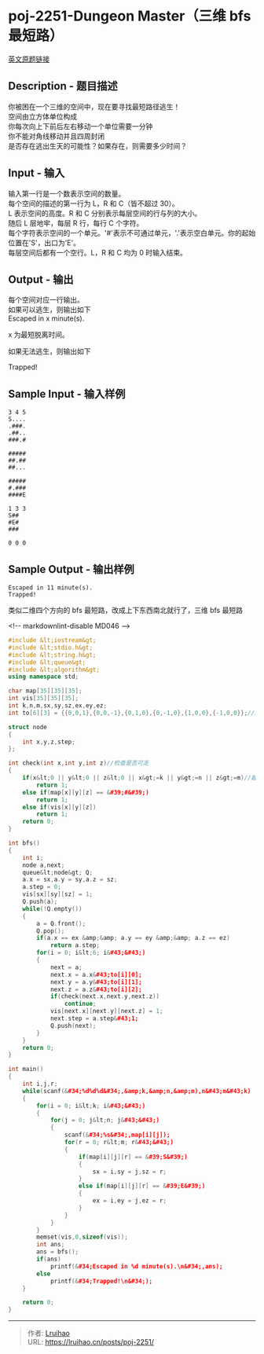 # poj-2251-Dungeon Master（三维 bfs 最短路）


[英文原题链接](http://poj.org/problem?id=2251)

## Description - 题目描述

你被困在一个三维的空间中，现在要寻找最短路径逃生！  
空间由立方体单位构成  
你每次向上下前后左右移动一个单位需要一分钟  
你不能对角线移动并且四周封闭  
是否存在逃出生天的可能性？如果存在，则需要多少时间？

## Input - 输入

输入第一行是一个数表示空间的数量。  
每个空间的描述的第一行为 L，R 和 C（皆不超过 30）。  
L 表示空间的高度。R 和 C 分别表示每层空间的行与列的大小。  
随后 L 层地牢，每层 R 行，每行 C 个字符。  
每个字符表示空间的一个单元。&#39;#&#39;表示不可通过单元，&#39;.&#39;表示空白单元。你的起始位置在&#39;S&#39;，出口为&#39;E&#39;。  
每层空间后都有一个空行。L，R 和 C 均为 0 时输入结束。

## Output - 输出

每个空间对应一行输出。  
如果可以逃生，则输出如下  
Escaped in x minute(s).

x 为最短脱离时间。

如果无法逃生，则输出如下

Trapped!

## Sample Input - 输入样例

    3 4 5
    S....
    .###.
    .##..
    ###.#

    #####
    ##.##
    ##...

    #####
    #.###
    ####E

    1 3 3
    S##
    #E#
    ###

    0 0 0

## Sample Output - 输出样例

    Escaped in 11 minute(s).
    Trapped!

类似二维四个方向的 bfs 最短路，改成上下东西南北就行了，三维 bfs 最短路

&lt;!-- markdownlint-disable MD046 --&gt;

```cpp
#include &lt;iostream&gt;
#include &lt;stdio.h&gt;
#include &lt;string.h&gt;
#include &lt;queue&gt;
#include &lt;algorithm&gt;
using namespace std;

char map[35][35][35];
int vis[35][35][35];
int k,n,m,sx,sy,sz,ex,ey,ez;
int to[6][3] = {{0,0,1},{0,0,-1},{0,1,0},{0,-1,0},{1,0,0},{-1,0,0}};//上下东西南北

struct node
{
    int x,y,z,step;
};

int check(int x,int y,int z)//检查是否可走
{
    if(x&lt;0 || y&lt;0 || z&lt;0 || x&gt;=k || y&gt;=n || z&gt;=m)//越界判断
        return 1;
    else if(map[x][y][z] == &#39;#&#39;)
        return 1;
    else if(vis[x][y][z])
        return 1;
    return 0;
}

int bfs()
{
    int i;
    node a,next;
    queue&lt;node&gt; Q;
    a.x = sx,a.y = sy,a.z = sz;
    a.step = 0;
    vis[sx][sy][sz] = 1;
    Q.push(a);
    while(!Q.empty())
    {
        a = Q.front();
        Q.pop();
        if(a.x == ex &amp;&amp; a.y == ey &amp;&amp; a.z == ez)
            return a.step;
        for(i = 0; i&lt;6; i&#43;&#43;)
        {
            next = a;
            next.x = a.x&#43;to[i][0];
            next.y = a.y&#43;to[i][1];
            next.z = a.z&#43;to[i][2];
            if(check(next.x,next.y,next.z))
                continue;
            vis[next.x][next.y][next.z] = 1;
            next.step = a.step&#43;1;
            Q.push(next);
        }
    }
    return 0;
}

int main()
{
    int i,j,r;
    while(scanf(&#34;%d%d%d&#34;,&amp;k,&amp;n,&amp;m),n&#43;m&#43;k)
    {
        for(i = 0; i&lt;k; i&#43;&#43;)
        {
            for(j = 0; j&lt;n; j&#43;&#43;)
            {
                scanf(&#34;%s&#34;,map[i][j]);
                for(r = 0; r&lt;m; r&#43;&#43;)
                {
                    if(map[i][j][r] == &#39;S&#39;)
                    {
                        sx = i,sy = j,sz = r;
                    }
                    else if(map[i][j][r] == &#39;E&#39;)
                    {
                        ex = i,ey = j,ez = r;
                    }
                }
            }
        }
        memset(vis,0,sizeof(vis));
        int ans;
        ans = bfs();
        if(ans)
            printf(&#34;Escaped in %d minute(s).\n&#34;,ans);
        else
            printf(&#34;Trapped!\n&#34;);
    }

    return 0;
}
```


---

> 作者: [Lruihao](https://github.com/Lruihao)  
> URL: https://lruihao.cn/posts/poj-2251/  

